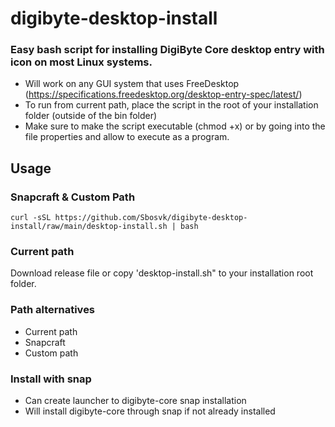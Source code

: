 # digibyte-desktop-install
### Easy bash script for installing DigiByte Core desktop entry with icon on most Linux systems.


- Will work on any GUI system that uses FreeDesktop (https://specifications.freedesktop.org/desktop-entry-spec/latest/)
- To run from current path, place the script in the root of your installation folder (outside of the bin folder)
- Make sure to make the script executable (chmod +x) or by going into the file properties and allow to execute as a program.

## Usage
### Snapcraft & Custom Path
```text
curl -sSL https://github.com/Sbosvk/digibyte-desktop-install/raw/main/desktop-install.sh | bash
```

### Current path
Download release file or copy 'desktop-install.sh" to your installation root folder.

### Path alternatives
- Current path
- Snapcraft
- Custom path

### Install with snap
- Can create launcher to digibyte-core snap installation
- Will install digibyte-core through snap if not already installed